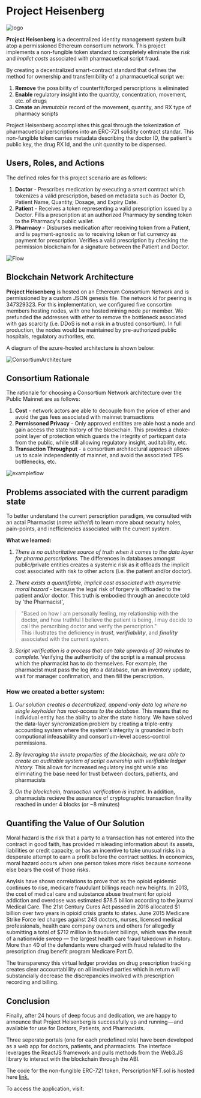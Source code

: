 # Project Heisenberg

![logo](https://github.com/tylerdiaz/Heisenberg/blob/master/brand-assests/ProjectHeisenberg.PNG)

<b>Project Heisenberg</b> is a decentralized identity management system built atop a permissioned Ethereum consortium network.  This project implements a non-fungible token standard to completely eliminate the <i>risk</i> and <i>implict costs</i> associated with pharmacuetical script fraud.

By creating a decentralized smart-contract standard that defines the method for ownership and transferribility of a pharmacuetical script we:
  1. <b>Remove</b> the possibility of counterfit/forged perscriptions is eliminated
  2. <b>Enable</b> regulatory insight into the quantity, concentration, movement, etc. of drugs
  3. <b>Create</b> an <i>immutable</i> record of the movement, quantity, and RX type of pharmacy scripts
  
Project Heisenberg accomplishes this goal through the tokenization of pharmacuetical perscriptions into an ERC-721 solidity contract standar.  This non-fungible token carries metadata describing the doctor ID, the patient's public key, the drug RX Id, and the unit quantity to be dispensed.


## Users, Roles, and Actions

The defined roles for this project scenario are as follows:
  1. <b>Doctor</b> - Prescribes medication by executing a smart contract which tokenizes a valid prescription, based on metadata such as Doctor ID, Patient Name, Quantity, Dosage, and Expiry Date.
  2. <b>Patient</b> - Receives a token representing a valid prescription issued by a Doctor. Fills a prescription at an authorized Pharmacy by sending token to the Pharmacy's public wallet.
  3. <b>Pharmacy</b> - Disburses medication after receiving token from a Patient, and is payment-agnostic as to receiving token or fiat currency as payment for prescription. Verifies a valid prescription by checking the permission blockchain for a signature between the Patient and Doctor.
    
 ![Flow](https://github.com/tylerdiaz/Heisenberg/blob/master/brand-assests/Token%20issuance%20and%20prescription%20flow%20chart.png)
 
 
## Blockchain Network Architecture
<b>Project Heisenberg</b> is hosted on an Ethereum Consortium Network and is permissioned by a custom JSON genesis file.  The network id for peering is 347329323.  For this implementation, we configured five consortim members hosting nodes, with one hosted mining node per member.  We prefunded the addresses with  ether to remove the bottleneck associated with gas scarcity (i.e. DDoS is not a risk in a trusted consortium). In full production, the nodes would  be maintained by pre-authorized public hospitals, regulatory authorites, etc. 

A diagram of the azure-hosted architecture is shown below:

![ConsortiumArchitecture](https://github.com/tylerdiaz/Heisenberg/blob/master/brand-assests/Ethereum%20Consortium%20Architecture.PNG)


## Consortium Rationale
The rationale for choosing a Consortium Network architecture over the Public Mainnet are as follows:

  1. <b>Cost</b> - network actors are able to decouple from the price of ether and avoid the gas fees associated with mainnet transactions
  2. <b>Permissoned Privacy</b> - Only approved entitites are able host a node and gain access the state history of the blockchain.  This provides a choke-point layer of protection which guards the integrity of particpant data from the public, while still allowing regulatory insight, auditability, etc.
  3. <b>Transaction Throughput</b> - a consortium architectural approach allows us to scale independently of mainnet, and avoid the associated TPS bottlenecks, etc.

![exampleflow](https://github.com/tylerdiaz/Heisenberg/blob/master/brand-assests/consortiumRationale.PNG)


## Problems associated with the current paradigm state
To better understand the current perscription paradigm, we consulted with an actal Pharmacist (<i>name witheld</i>) to learn more about security holes, pain-points, and inefficiencies associated with the current system.

<b>What we learned:</b>
  1. <i>There is no authoritative source of truth when it comes to the data layer for pharma perscriptions.</i>  The differences in databases amongst public/private entities creates a systemic risk as it offloads the implicit cost associated with risk to other actors (i.e. the patient and/or doctor). 
  
  2. <i>There exists a quantifiable, implicit cost associated with asymetric moral hazard</i> - because the legal risk of forgery is offloaded to the patient and/or doctor.  This truth is embodied through an anecdote told by 'the Pharmacist',  
  > "Based on how I am personally feeling, my relationship with the doctor, and how truthful I believe the patient is being, I may decide to call the perscribing doctor and verify the perscription."  
  This illustrates the deficiency in <i><b>trust</b></i>, <i><b>verifiability</b></i>, and <i><b>finality</b></i> associated with the current system.
  
  3. <i>Script verification is a process that can take upwards of 30 minutes to complete.</i> Verifying the authenticity of the script is a manual process which the pharmacist has to do themselves. For example, the pharmacist must pass the log into a database, run an inventory update, wait for manager confirmation, and then fill the perscription.

  
### <b>How we created a better system:</b>
  1.  <i>Our solution creates a decentralized, append-only data log where no single keyholder has root-access to the database.</i>  This means that no individual entity has the ability to alter the state history. We have solved the data-layer syncronization problem by creating a triple-entry accounting system where the system's integrity is grounded in both computional infeasability and consortium-level access-control permissions. 
  
  2. <i>By leveraging the innate properties of the blockchain, we are able to create an auditable system of script ownership with verifiable ledger history.</i> This allows for increased regulatory insight while also eliminating the base need for trust between doctors, patients, and pharmacists
  
  3. <i>On the blockchain, transaction verification is instant.</i>  In addition, pharmacists recieve the assurance of cryptographic transaction finality reached in under 4 blocks (or ~8 minutes)
 
## Quantifing the Value of Our Solution


Moral hazard is the risk that a party to a transaction has not entered into the contract in good faith, has provided misleading information about its assets, liabilities or credit capacity, or has an incentive to take unusual risks in a desperate attempt to earn a profit before the contract settles.  In economics, moral hazard occurs when one person takes more risks because someone else bears the cost of those risks.

Anylsis have shown correlations to prove that as the opioid epidemic continues to rise, medicare fraudulant billings reach new heights.
In 2013, the cost of medical care and substance abuse treatment for opioid addiction and overdose was estimated $78.5 billion according to the journal Medical Care. 
The 21st Century Cures Act passed in 2016 allocated $1 billion over two years in opioid crisis grants to states. 
June 2015 Medicare Strike Force led charges against 243 doctors, nurses, licensed medical professionals, health care company owners and others for allegedly submitting a total of $712 million in fraudulent billings, which was the result of a nationwide sweep — the largest health care fraud takedown in history. More than 40 of the defendants were charged with fraud related to the prescription drug benefit program Medicare Part D.

The transparency this virtual ledger provides on drug prescription tracking creates clear accountablility on all involved parties which in return will substancially decrease the discrepancies involved with prescription recording and billing.


## Conclusion
Finally, after 24 hours of deep focus and dedication, we are happy to announce that Project Heisenberg is successfully up and running — and available for use for Doctors, Patients, and Pharmacists.

Three seperate portals (one for each predefined role) have been developed as a web app for doctors, patients, and pharmacists.  The interface leverages the ReactJS framework and pulls methods from the Web3.JS library to interact with the blockchain through the ABI.  

The code for the non-fungible ERC-721 token, PerscriptionNFT.sol is hosted here [link.](https://github.com/tylerdiaz/Heisenberg/blob/master/contract/token/PrescriptionNFT.sol)

To access the application, visit:
